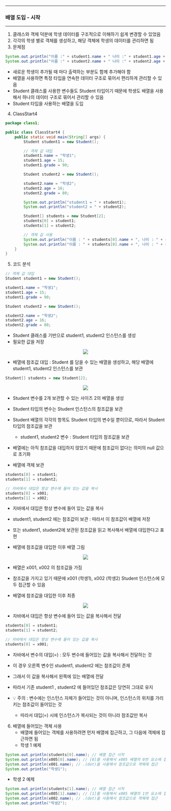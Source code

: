-----
### 배열 도입 - 시작
-----
1. 클래스와 객체 덕분에 학생 데이터를 구조적으로 이해하기 쉽게 변경할 수 있었음
2. 각각의 학생 별로 객체를 생성하고, 해당 객체에 학생의 데이터를 관리하면 됨
3. 문제점
```java
System.out.println("이름 :" + student1.name + " 나이 :" + student1.age + ...);
System.out.println("이름 :" + student2.name + " 나이 :" + student2.age + ...);
```
   - 새로운 학생이 추가될 때 마다 출력하는 부분도 함께 추가해야 함
   - 배열을 사용하면 특정 타입을 연속한 데이터 구조로 묶어서 편리하게 관리할 수 있음
   - Student 클래스를 사용한 변수들도 Student 타입이기 때문에 학생도 배열을 사용해서 하나의 데이터 구조로 묶어서 관리할 수 있음
   - Student 타입을 사용하는 배열을 도입

4. ClassStart4
```java
package class1;

public class ClassStart4 {
    public static void main(String[] args) {
        Student student1 = new Student();

        // 객체 값 대입
        student1.name = "학생1";
        student1.age = 15;
        student1.grade = 90;

        Student student2 = new Student();

        student2.name = "학생2";
        student2.age = 16;
        student2.grade = 80;

        System.out.println("student1 = " + student1);
        System.out.println("student2 = " + student2);

        Student[] students = new Student[2];
        students[0] = student1;
        students[1] = student2;

        // 객체 값 사용
        System.out.println("이름 : " + students[0].name + ", 나이 : " + students[0].age + ", 성적 : " + students[0].grade);
        System.out.println("이름 : " + students[0].name + ", 나이 : " + students[0].age + ", 성적 : " + students[0].grade);
    }
}
```
5. 코드 분석
```java
// 객체 값 대입
Student student1 = new Student();

student1.name = "학생1";
student1.age = 15;
student1.grade = 90;

Student student2 = new Student();

student2.name = "학생2";
student2.age = 16;
student2.grade = 80;
```
  - Student 클래스를 기반으로 student1, student2 인스턴스를 생성
  - 필요한 값을 저장
<div align="center">
<img src="https://github.com/user-attachments/assets/f3b4f1fe-a424-4706-9e27-453e6a50a317">
</div>

   - 배열에 참조값 대입 : Student 를 담을 수 있는 배열을 생성하고, 해당 배열에 student1, student2 인스턴스를 보관
```java
Student[] students = new Student[2];
```
<div align="center">
<img src="https://github.com/user-attachments/assets/47a4d70f-7656-4106-9c84-92612002faf8">
</div>

  - Student 변수를 2개 보관할 수 있는 사이즈 2의 배열을 생성
  - Student 타입의 변수는 Student 인스턴스의 참조값을 보관
  - Student 배열의 각각의 항목도 Student 타입의 변수일 뿐이므로, 따라서 Student 타입의 참조값을 보관
    + student1, student2 변수 : Student 타입의 참조값을 보관
  - 배열에는 아직 참조값을 대입하지 않았기 때문에 참조값이 없다는 의미의 null 값으로 초기화

  - 배열에 객체 보관
```java
students[0] = student1;
students[1] = student2;

// 자바에서 대입은 항상 변수에 들어 있는 값을 복사
students[0] = x001;
students[1] = x002;
```
   - 자바에서 대입은 항상 변수에 들어 있는 값을 복사
   - student1, student2 에는 참조값이 보관 : 따라서 이 참조값이 배열에 저장
   - 또는 student1, student2에 보관된 참조값을 읽고 복사해서 배열에 대입한다고 표현

   - 배열에 참조값을 대입한 이후 배열 그림
<div align="center">
<img src="https://github.com/user-attachments/assets/18a4acd0-e7f8-4a51-96b6-4110eb1866b7">
</div>

   - 배열은 x001, x002 의 참조값을 가짐
   - 참조값을 가지고 있기 때문에 x001 (학생1), x002 (학생2) Student 인스턴스에 모두 접근할 수 있음

   - 배열에 참조값을 대입한 이후 최종
<div align="center">
<img src="https://github.com/user-attachments/assets/9545100d-1af7-484f-b9a6-9a25c99e866c">
</div>

   - 자바에서 대입은 항상 변수에 들어 있는 값을 복사해서 전달
```java
students[0] = student1;
students[1] = student2;

// 자바에서 대입은 항상 변수에 들어 있는 값을 복사
students[0] = x001;
```

   - 자바에서 변수의 대입(=) : 모두 변수에 들어있는 값을 복사해서 전달하는 것
   - 이 경우 오른쪽 변수인 student1, student2 에는 참조값이 존재
   - 그래서 이 값을 복사해서 왼쪽에 있는 배열에 전달
   - 따라서 기존 student1 , student2 에 들어있던 참조값은 당연히 그대로 유지

   - 💡 주의 : 변수에는 인스턴스 자체가 들어있는 것이 아니며, 인스턴스의 위치를 가리키는 참조값이 들어있는 것
     + 따라서 대입(=) 시에 인스턴스가 복사되는 것이 아니라 참조값만 복사

6. 배열에 들어있는 객체 사용
   - 배열에 들어있는 객체를 사용하려면 먼저 배열에 접근하고, 그 다음에 객체에 접근하면 됨
   - 학생 1 예제
```java
System.out.println(students[0].name); // 배열 접근 시작
System.out.println(x005[0].name); // [0]를 사용해서 x005 배열의 0번 요소에 접근
System.out.println(x001.name); // .(dot)을 사용해서 참조값으로 객체에 접근
System.out.println("학생1");
```
   - 학생 2 예제
```java
System.out.println(students[1].name); // 배열 접근 시작
System.out.println(x005[1].name); // [1]를 사용해서 x005 배열의 1번 요소에 접근
System.out.println(x002.name); // .(dot)을 사용해서 참조값으로 객체에 접근
System.out.println("학생2");
```
